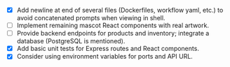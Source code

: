 - [x] Add newline at end of several files (Dockerfiles, workflow yaml, etc.) to avoid concatenated prompts when viewing in shell.
- [ ] Implement remaining mascot React components with real artwork.
- [ ] Provide backend endpoints for products and inventory; integrate a database (PostgreSQL is mentioned).
- [x] Add basic unit tests for Express routes and React components.
- [x] Consider using environment variables for ports and API URL.
